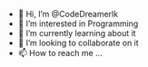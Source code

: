 - 👋 Hi, I’m @CodeDreamerlk
- 👀 I’m interested in Programming
- 🌱 I’m currently learning about it
- 💞️ I’m looking to collaborate on it
- 📫 How to reach me ...

<!---
CodeDreamerlk/CodeDreamerlk is a ✨ special ✨ repository because its `README.md` (this file) appears on your GitHub profile.
You can click the Preview link to take a look at your changes.
--->
